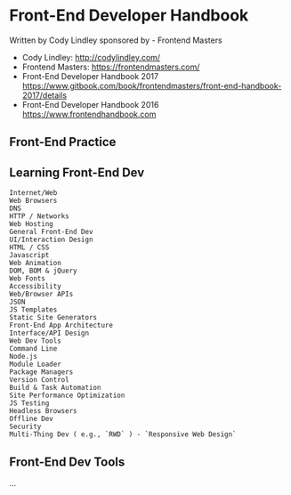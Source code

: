 # Front-End Developer Handbook

Written by Cody Lindley sponsored by - Frontend Masters

* Cody Lindley: <http://codylindley.com/>
* Frontend Masters: <https://frontendmasters.com/>
* Front-End Developer Handbook 2017 <https://www.gitbook.com/book/frontendmasters/front-end-handbook-2017/details>
* Front-End Developer Handbook 2016 <https://www.frontendhandbook.com>


## Front-End Practice

## Learning Front-End Dev

    Internet/Web
    Web Browsers
    DNS
    HTTP / Networks
    Web Hosting
    General Front-End Dev
    UI/Interaction Design
    HTML / CSS
    Javascript
    Web Animation
    DOM, BOM & jQuery
    Web Fonts
    Accessibility
    Web/Browser APIs
    JSON
    JS Templates
    Static Site Generators
    Front-End App Architecture
    Interface/API Design
    Web Dev Tools
    Command Line
    Node.js
    Module Loader
    Package Managers
    Version Control
    Build & Task Automation
    Site Performance Optimization
    JS Testing
    Headless Browsers
    Offline Dev
    Security
    Multi-Thing Dev ( e.g., `RWD` ) - `Responsive Web Design`


## Front-End Dev Tools

...

